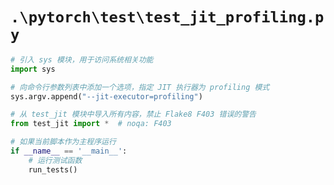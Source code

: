 # `.\pytorch\test\test_jit_profiling.py`

```py
# 引入 sys 模块，用于访问系统相关功能
import sys

# 向命令行参数列表中添加一个选项，指定 JIT 执行器为 profiling 模式
sys.argv.append("--jit-executor=profiling")

# 从 test_jit 模块中导入所有内容，禁止 Flake8 F403 错误的警告
from test_jit import *  # noqa: F403

# 如果当前脚本作为主程序运行
if __name__ == '__main__':
    # 运行测试函数
    run_tests()
```